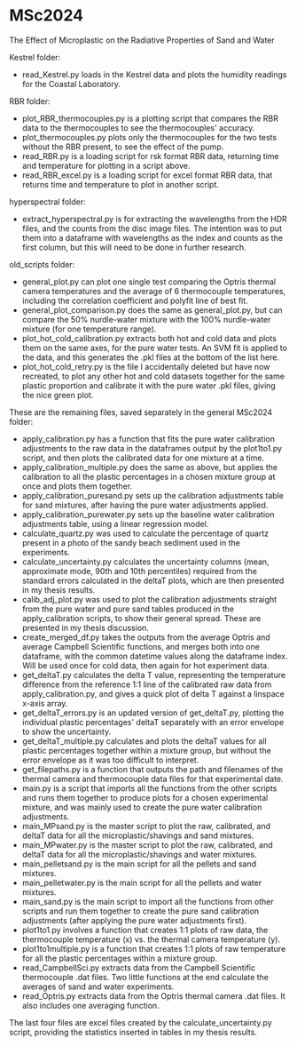 # MSc2024
The Effect of Microplastic on the Radiative Properties of Sand and Water 

Kestrel folder:
* read_Kestrel.py loads in the Kestrel data and plots the humidity readings for the Coastal Laboratory.

RBR folder:
* plot_RBR_thermocouples.py is a plotting script that compares the RBR data to the thermocouples to see the thermocouples' accuracy.
* plot_thermocouples.py plots only the thermocouples for the two tests without the RBR present, to see the effect of the pump.
* read_RBR.py is a loading script for rsk format RBR data, returning time and temperature for plotting in a script above.
* read_RBR_excel.py is a loading script for excel format RBR data, that returns time and temperature to plot in another script.

hyperspectral folder:

* extract_hyperspectral.py is for extracting the wavelengths from the HDR files, and the counts from the disc image files. The intention was to put them into a dataframe with wavelengths as the index and counts as the first column, but this will need to be done in further research.

old_scripts folder:

* general_plot.py can plot one single test comparing the Optris thermal camera temperatures and the average of 6 thermocouple temperatures, including the correlation coefficient and polyfit line of best fit.
* general_plot_comparison.py does the same as general_plot.py, but can compare the 50% nurdle-water mixture with the 100% nurdle-water mixture (for one temperature range).
* plot_hot_cold_calibration.py extracts both hot and cold data and plots them on the same axes, for the pure water tests. An SVM fit is applied to the data, and this generates the .pkl files at the bottom of the list here.
* plot_hot_cold_retry.py is the file I accidentally deleted but have now recreated, to plot any other hot and cold datasets together for the same plastic proportion and calibrate it with the pure water .pkl files, giving the nice green plot.


These are the remaining files, saved separately in the general MSc2024 folder:
* apply_calibration.py has a function that fits the pure water calibration adjustments to the raw data in the dataframes output by the plot1to1.py script, and then plots the calibrated data for one mixture at a time.
* apply_calibration_multiple.py does the same as above, but applies the calibration to all the plastic percentages in a chosen mixture group at once and plots them together.
* apply_calibration_puresand.py sets up the calibration adjustments table for sand mixtures, after having the pure water adjustments applied.
* apply_calibration_purewater.py sets up the baseline water calibration adjustments table, using a linear regression model.
* calculate_quartz.py was used to calculate the percentage of quartz present in a photo of the sandy beach sediment used in the experiments.
* calculate_uncertainty.py calculates the uncertainty columns (mean, approximate mode, 90th and 10th percentiles) required from the standard errors calculated in the deltaT plots, which are then presented in my thesis results.
* calib_adj_plot.py was used to plot the calibration adjustments straight from the pure water and pure sand tables produced in the apply_calibration scripts, to show their general spread. These are presented in my thesis discussion.
* create_merged_df.py takes the outputs from the average Optris and average Campbell Scientific functions, and merges both into one dataframe, with the common datetime values along the dataframe index. Will be used once for cold data, then again for hot experiment data.
* get_deltaT.py calculates the delta T value, representing the temperature difference from the reference 1:1 line of the calibrated raw data from apply_calibration.py, and gives a quick plot of delta T against a linspace x-axis array.
* get_deltaT_errors.py is an updated version of get_deltaT.py, plotting the individual plastic percentages' deltaT separately with an error envelope to show the uncertainty.
* get_deltaT_multiple.py calculates and plots the deltaT values for all plastic percentages together within a mixture group, but without the error envelope as it was too difficult to interpret.
* get_filepaths.py is a function that outputs the path and filenames of the thermal camera and thermocouple data files for that experimental date.
* main.py is a script that imports all the functions from the other scripts and runs them together to produce plots for a chosen experimental mixture, and was mainly used to create the pure water calibration adjustments.
* main_MPsand.py is the master script to plot the raw, calibrated, and deltaT data for all the microplastic/shavings and sand mixtures.
* main_MPwater.py is the master script to plot the raw, calibrated, and deltaT data for all the microplastic/shavings and water mixtures.
* main_pelletsand.py is the main script for all the pellets and sand mixtures.
* main_pelletwater.py is the main script for all the pellets and water mixtures.
* main_sand.py is the main script to import all the functions from other scripts and run them together to create the pure sand calibration adjustments (after applying the pure water adjustments first).
* plot1to1.py involves a function that creates 1:1 plots of raw data, the thermocouple temperature (x) vs. the thermal camera temperature (y).
* plot1to1multiple.py is a function that creates 1:1 plots of raw temperature for all the plastic percentages within a mixture group.
* read_CampbellSci.py extracts data from the Campbell Scientific thermocouple .dat files. Two little functions at the end calculate the averages of sand and water experiments.
* read_Optris.py extracts data from the Optris thermal camera .dat files. It also includes one averaging function.

The last four files are excel files created by the calculate_uncertainty.py script, providing the statistics inserted in tables in my thesis results.

